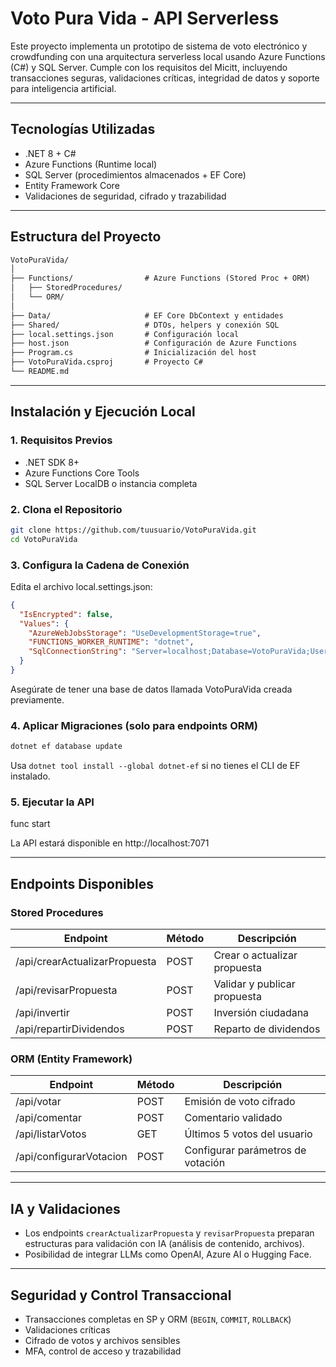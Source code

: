 # Voto Pura Vida - API Serverless

Este proyecto implementa un prototipo de sistema de voto electrónico y crowdfunding con una arquitectura serverless local usando Azure Functions (C#) y SQL Server. Cumple con los requisitos del Micitt, incluyendo transacciones seguras, validaciones críticas, integridad de datos y soporte para inteligencia artificial.

---

## Tecnologías Utilizadas

- .NET 8 + C#
- Azure Functions (Runtime local)
- SQL Server (procedimientos almacenados + EF Core)
- Entity Framework Core
- Validaciones de seguridad, cifrado y trazabilidad

---

## Estructura del Proyecto

```txt
VotoPuraVida/
│
├── Functions/                # Azure Functions (Stored Proc + ORM)
│   ├── StoredProcedures/
│   └── ORM/
│
├── Data/                     # EF Core DbContext y entidades
├── Shared/                   # DTOs, helpers y conexión SQL
├── local.settings.json       # Configuración local
├── host.json                 # Configuración de Azure Functions
├── Program.cs                # Inicialización del host
├── VotoPuraVida.csproj       # Proyecto C#
└── README.md
```
---

## Instalación y Ejecución Local

### 1. Requisitos Previos

- .NET SDK 8+
- Azure Functions Core Tools
- SQL Server LocalDB o instancia completa

### 2. Clona el Repositorio
```bash
git clone https://github.com/tuusuario/VotoPuraVida.git
cd VotoPuraVida
```

### 3. Configura la Cadena de Conexión

Edita el archivo local.settings.json:
```json
{
  "IsEncrypted": false,
  "Values": {
    "AzureWebJobsStorage": "UseDevelopmentStorage=true",
    "FUNCTIONS_WORKER_RUNTIME": "dotnet",
    "SqlConnectionString": "Server=localhost;Database=VotoPuraVida;User Id=tuUsuario;Password=tuPassword;"
  }
}
```

Asegúrate de tener una base de datos llamada VotoPuraVida creada previamente.

### 4. Aplicar Migraciones (solo para endpoints ORM)
```bash
dotnet ef database update
```
Usa `dotnet tool install --global dotnet-ef` si no tienes el CLI de EF instalado.

### 5. Ejecutar la API

func start

La API estará disponible en http://localhost:7071

---

## Endpoints Disponibles

### Stored Procedures

| Endpoint                       | Método | Descripción                         |
|-------------------------------|--------|-------------------------------------|
| /api/crearActualizarPropuesta | POST   | Crear o actualizar propuesta       |
| /api/revisarPropuesta         | POST   | Validar y publicar propuesta       |
| /api/invertir                 | POST   | Inversión ciudadana                |
| /api/repartirDividendos       | POST   | Reparto de dividendos              |

### ORM (Entity Framework)

| Endpoint                    | Método | Descripción                         |
|----------------------------|--------|-------------------------------------|
| /api/votar                 | POST   | Emisión de voto cifrado            |
| /api/comentar              | POST   | Comentario validado                |
| /api/listarVotos           | GET    | Últimos 5 votos del usuario        |
| /api/configurarVotacion    | POST   | Configurar parámetros de votación  |

---

## IA y Validaciones

- Los endpoints `crearActualizarPropuesta` y `revisarPropuesta` preparan estructuras para validación con IA (análisis de contenido, archivos).
- Posibilidad de integrar LLMs como OpenAI, Azure AI o Hugging Face.

---

## Seguridad y Control Transaccional

- Transacciones completas en SP y ORM (`BEGIN`, `COMMIT`, `ROLLBACK`)
- Validaciones críticas
- Cifrado de votos y archivos sensibles
- MFA, control de acceso y trazabilidad
